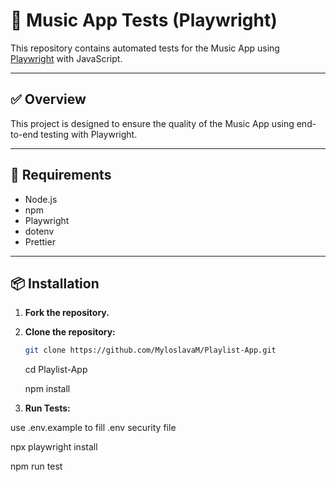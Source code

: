# 🎵 Music App Tests (Playwright)

This repository contains automated tests for the Music App using [Playwright](https://playwright.dev/) with JavaScript.

---

## ✅ Overview

This project is designed to ensure the quality of the Music App using end-to-end testing with Playwright.

---

## 🧰 Requirements

- Node.js
- npm
- Playwright
- dotenv
- Prettier

---

## 📦 Installation

1. **Fork the repository.**

2. **Clone the repository:**

   ```bash
   git clone https://github.com/MyloslavaM/Playlist-App.git
   ```

   cd Playlist-App

   npm install

3. **Run Tests:**

use .env.example to fill .env security file

npx playwright install

npm run test
